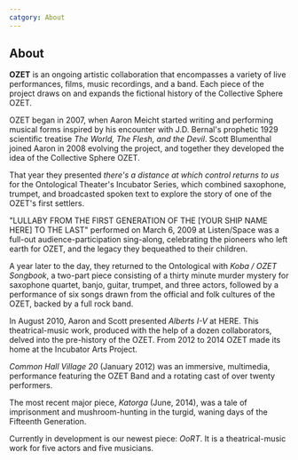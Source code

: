 ```yaml
---
catgory: About
---
```


## About

**OZET** is an ongoing artistic collaboration that encompasses a variety of live performances, films, music recordings, and a band. Each piece of the project draws on and expands the fictional history of the Collective Sphere OZET.

OZET began in 2007, when Aaron Meicht started writing and performing musical forms inspired by his encounter with J.D. Bernal's prophetic 1929 scientific treatise <i>The World, The Flesh, and the Devil</i>. Scott Blumenthal joined Aaron in 2008 evolving the project, and together they developed the idea of the Collective Sphere OZET.

That year they presented <i>there's a distance at which control returns to us</i> for the Ontological Theater's Incubator Series, which combined saxophone, trumpet, and broadcasted spoken text to explore the story of one of the OZET's first settlers.

"LULLABY FROM THE FIRST GENERATION OF THE [YOUR SHIP NAME HERE] TO THE LAST" performed on March 6, 2009 at Listen/Space was a full-out audience-participation sing-along, celebrating the pioneers who left earth for OZET, and the legacy they bequeathed to their children.

A year later to the day, they returned to the Ontological with <i>Koba / OZET Songbook</i>, a two-part piece consisting of a thirty minute murder mystery for saxophone quartet, banjo, guitar, trumpet, and three actors, followed by a performance of six songs drawn from the official and folk cultures of the OZET, backed by a full rock band. 

In August 2010, Aaron and Scott presented <i>Alberts I-V</i> at HERE. This theatrical-music work, produced with the help of a dozen collaborators, delved into the pre-history of the OZET.  From 2012 to 2014 OZET made its home at the Incubator Arts Project.

<i>Common Hall Village 20</i> (January 2012) was an immersive, multimedia, performance featuring the OZET Band and a rotating cast of over twenty performers.

The most recent major piece, <i>Katorga</i> (June, 2014), was a tale of imprisonment and mushroom-hunting in the turgid, waning days of the Fifteenth Generation.

Currently in development is our newest piece: <i>OoRT</i>. It is a theatrical-music work for five actors and five musicians.

